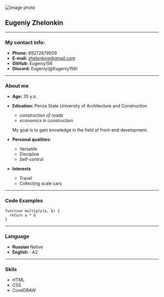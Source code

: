 ![image photo](https://sun1-25.userapi.com/s/v1/if1/9LmFWrZpb_b7Qu6BvJ8NFyMLVFIl-DP51RkG2xm1xsNAPIFet-ZXB1hAW_m-c5KfZKoq07tV.jpg?size=200x200&quality=96&crop=559,169,1531,1531&ava=1 "Eugeniy Zhelonkin")  
 
 
 ## Eugeniy Zhelonkin ##
---
### My contact info: ###
* **Phone:** 89272879509
* **E-mail:** zhelonkine@gmail.com
* **GitHub:** Eugeniy156 
* **Discord:** Eugeniy(@Eugeniy156)
***
### About me ###
* **Age:**  35 y.o.  
* **Edication:** Penza State University of Architecture and Construction
    + _construction of roads_
    + _economics in construction_

    My goal is to gain knowledge in the field of front-end development.

* **Personal qualities:**
    + Versatile
    + Discipline
    + Self-control 

* **Interests**
    + Travel
    + Collecting scale cars

***
### Code Examples ###
```
function multiply(a, b) {
  return a * b
} 
```
***
### Language ###
* **Russian** Native
* **English** - A2 

***
### Skils ###
* HTML
* CSS
* CorelDRAW
